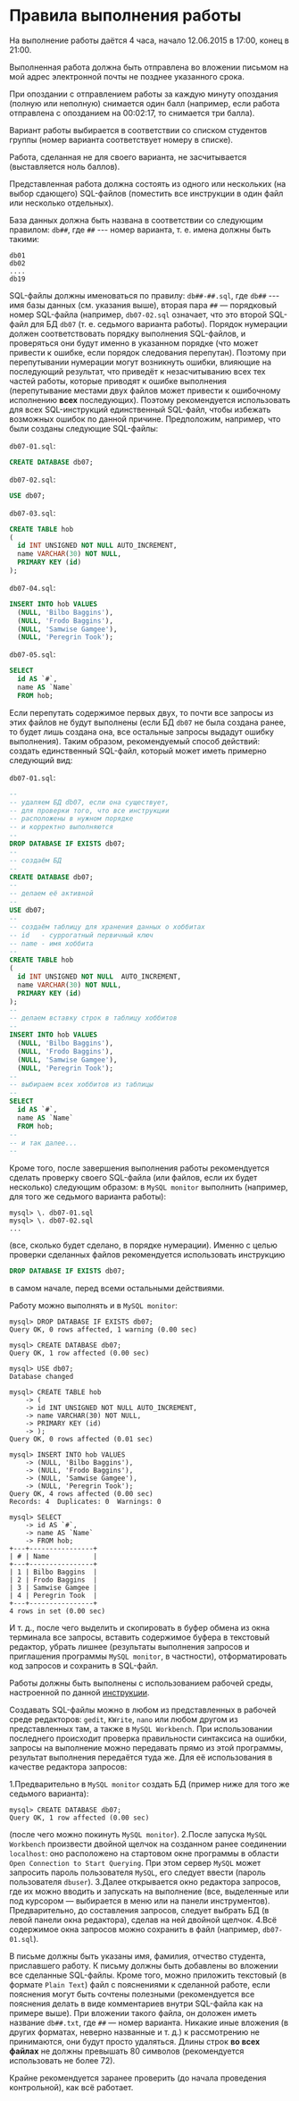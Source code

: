 # Правила выполнения работы

На выполнение работы даётся 4 часа, начало 12.06.2015 в 17:00, конец в
21:00.

Выполненная работа должна быть отправлена во вложении письмом на мой
адрес электронной почты не позднее указанного срока.

При опоздании с отправлением работы за каждую минуту опоздания (полную
или неполную) снимается один балл (например, если работа отправлена с
опозданием на 00:02:17, то снимается три балла).

Вариант работы выбирается в соответствии со списком студентов группы
(номер варианта соответствует номеру в списке).

Работа, сделанная не для своего варианта, не засчитывается (выставляется
ноль баллов).

Представленная работа должна состоять из одного или нескольких (на выбор
сдающего) SQL-файлов (поместить все инструкции в один файл или несколько
отдельных).

База данных должна быть названа в соответствии со следующим правилом:
`db##`, где `##` --- номер варианта, т. е. имена должны быть такими:

```text
db01
db02
....
db19
```

SQL-файлы должны именоваться по правилу: `db##-##.sql`, где `db##` ---
имя базы данных (см. указания выше), вторая пара `##` — порядковый
номер SQL-файла (например, `db07-02.sql` означает, что это второй
SQL-файл для БД `db07` (т. е. седьмого варианта работы). Порядок
нумерации должен соответствовать порядку выполнения SQL-файлов, и
проверяться они будут именно в указанном порядке (что может привести к
ошибке, если порядок следования перепутан). Поэтому при перепутывании
нумерации могут возникнуть ошибки, влияющие на последующий результат,
что приведёт к незасчитыванию всех тех частей работы, которые приводят к
ошибке выполнения (перепутывание местами двух файлов может привести к
ошибочному исполнению **всех** последующих). Поэтому рекомендуется
использовать для всех SQL-инструкций единственный SQL-файл, чтобы
избежать возможных ошибок по данной причине. Предположим, например, что
были созданы следующие SQL-файлы:

`db07-01.sql`:

```sql
CREATE DATABASE db07;
```

`db07-02.sql`:

```sql
USE db07;
```

`db07-03.sql`:

```sql
CREATE TABLE hob
(
  id INT UNSIGNED NOT NULL AUTO_INCREMENT,
  name VARCHAR(30) NOT NULL,
  PRIMARY KEY (id)
);
```

`db07-04.sql`:

```sql
INSERT INTO hob VALUES
  (NULL, 'Bilbo Baggins'),
  (NULL, 'Frodo Baggins'),
  (NULL, 'Samwise Gamgee'),
  (NULL, 'Peregrin Took');
```

`db07-05.sql`:

```sql
SELECT
  id AS `#`,
  name AS `Name`
  FROM hob;
```

Если перепутать содержимое первых двух, то почти все запросы из этих
файлов не будут выполнены (если БД `db07` не была создана ранее, то
будет лишь создана она, все остальные запросы выдадут ошибку
выполнения). Таким образом, рекомендуемый способ действий: создать
единственный SQL-файл, который может иметь примерно следующий вид:

`db07-01.sql`:

```sql
--
-- удаляем БД db07, если она существует,
-- для проверки того, что все инструкции
-- расположены в нужном порядке
-- и корректно выполняются
--
DROP DATABASE IF EXISTS db07;
--
-- создаём БД
--
CREATE DATABASE db07;
--
-- делаем её активной
--
USE db07;
--
-- создаём таблицу для хранения данных о хоббитах
-- id   - суррогатный первичный ключ
-- name - имя хоббита
--
CREATE TABLE hob
(
  id INT UNSIGNED NOT NULL  AUTO_INCREMENT,
  name VARCHAR(30) NOT NULL,
  PRIMARY KEY (id)
);
--
-- делаем вставку строк в таблицу хоббитов
--
INSERT INTO hob VALUES
  (NULL, 'Bilbo Baggins'),
  (NULL, 'Frodo Baggins'),
  (NULL, 'Samwise Gamgee'),
  (NULL, 'Peregrin Took');
--
-- выбираем всех хоббитов из таблицы
--
SELECT
  id AS `#`,
  name AS `Name`
  FROM hob;
--
-- и так далее...
--
```

Кроме того, после завершения выполнения работы рекомендуется сделать
проверку своего SQL-файла (или файлов, если их будет несколько)
следующим образом: в `MySQL monitor` выполнить (например, для того же
седьмого варианта работы):

    mysql> \. db07-01.sql
    mysql> \. db07-02.sql
    ...

(все, сколько будет сделано, в порядке нумерации). Именно с целью
проверки сделанных файлов рекомендуется использовать инструкцию

```sql
DROP DATABASE IF EXISTS db07;
```

в самом начале, перед всеми остальными действиями.

Работу можно выполнять и в `MySQL monitor`:

```text
mysql> DROP DATABASE IF EXISTS db07;
Query OK, 0 rows affected, 1 warning (0.00 sec)

mysql> CREATE DATABASE db07;
Query OK, 1 row affected (0.00 sec)

mysql> USE db07;
Database changed

mysql> CREATE TABLE hob
    -> (
    -> id INT UNSIGNED NOT NULL AUTO_INCREMENT,
    -> name VARCHAR(30) NOT NULL,
    -> PRIMARY KEY (id)
    -> );
Query OK, 0 rows affected (0.01 sec)

mysql> INSERT INTO hob VALUES
    -> (NULL, 'Bilbo Baggins'),
    -> (NULL, 'Frodo Baggins'),
    -> (NULL, 'Samwise Gamgee'),
    -> (NULL, 'Peregrin Took');
Query OK, 4 rows affected (0.00 sec)
Records: 4  Duplicates: 0  Warnings: 0

mysql> SELECT
    -> id AS `#`,
    -> name AS `Name`
    -> FROM hob;
+---+----------------+
| # | Name           |
+---+----------------+
| 1 | Bilbo Baggins  |
| 2 | Frodo Baggins  |
| 3 | Samwise Gamgee |
| 4 | Peregrin Took  |
+---+----------------+
4 rows in set (0.00 sec)
```

И т. д., после чего выделить и скопировать в буфер обмена из окна
терминала все запросы, вставить содержимое буфера в текстовый редактор,
убрать лишнее (результаты выполнения запросов и приглашения программы
`MySQL monitor`, в частности), отформатировать код запросов и сохранить
в SQL-файл.

Работы должны быть выполнены с использованием рабочей среды,
настроенной по данной [инструкции][setupenv].

[setupenv]: https://github.com/AVKorotkov/setupenv

Создавать SQL-файлы можно в любом из представленных в рабочей среде
редакторов: `gedit`, `KWrite`, `nano` или любом другом из представленных
там, а также в `MySQL Workbench`. При использовании последнего
происходит проверка правильности синтаксиса на ошибки, запросы на
выполнение можно передавать прямо из этой программы, результат
выполнения передаётся туда же. Для её использования в качестве редактора
запросов:

1.Предварительно в `MySQL monitor` создать БД (пример ниже для того же
  седьмого варианта):

```text
mysql> CREATE DATABASE db07;
Query OK, 1 row affected (0.00 sec)
```

  (после чего можно покинуть `MySQL monitor`).
2.После запуска `MySQL Workbench` произвести двойной щелчок на
  созданном ранее соединении `localhost`: оно расположено на стартовом
  окне программы в области `Open Connection to Start Querying`. При
  этом сервер `MySQL` может запросить пароль пользователя `MySQL`, его
  следует ввести (пароль пользователя `dbuser`).
3.Далее открывается окно редактора запросов, где их можно вводить и
  запускать на выполнение (все, выделенные или под курсором —
  выбирается в меню или на панели инструментов). Предварительно, до
  составления запросов, следует выбрать БД (в левой панели окна
  редактора), сделав на ней двойной щелчок.
4.Всё содержимое окна запросов можно сохранить в файл (например,
  `db07-01.sql`).

В письме должны быть указаны имя, фамилия, отчество студента,
приславшего работу. К письму должны быть добавлены во вложении все
сделанные SQL-файлы. Кроме того, можно приложить текстовый (в формате
`Plain Text`) файл с пояснениями к сделанной работе, если пояснения
могут быть сочтены полезными (рекомендуется все пояснения делать в виде
комментариев внутри SQL-файла как на примере выше). При вложении такого
файла, он доложен иметь название `db##.txt`, где `##` — номер
варианта. Никакие иные вложения (в других форматах, неверно названные и
т. д.) к рассмотрению не принимаются, они будут просто удаляться. Длины
строк **во всех файлах** не должны превышать 80 символов (рекомендуется
использовать не более 72).

Крайне рекомендуется заранее проверить (до начала
проведения контрольной), как всё работает.
